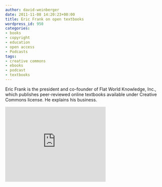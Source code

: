 ```yaml
---
author: david-weinberger
date: 2011-11-08 14:20:23+00:00
title: Eric Frank on open textbooks
wordpress_id: 950
categories:
- books
- copyright
- education
- open access
- Podcasts
tags:
- creative commons
- ebooks
- podcast
- textbooks
---
```


Eric Frank is the president and co-founder of Flat World Knowledge, Inc., which publishes peer-reviewed online textbooks available under Creative Commons license. He explains his business.

<div class="embed-container"><iframe width="320" height="240" src="https://www.youtube.com/embed/Fp0iMluiUoQ" frameborder="0" allowfullscreen></iframe></div>
